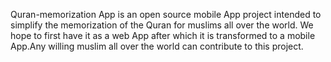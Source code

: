 Quran-memorization App is an open source mobile App project intended to simplify the memorization of the Quran for muslims all over the world.
We hope to first have it as a web App after which it is transformed to a mobile App.Any willing muslim all over the world can contribute to this
project.

